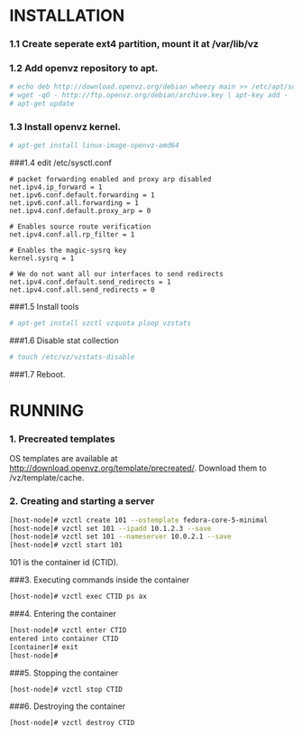 
# INSTALLATION

### 1.1 Create seperate ext4 partition, mount it at /var/lib/vz

### 1.2 Add openvz repository to apt.
```bash
# echo deb http://download.openvz.org/debian wheezy main >> /etc/apt/sources.list
# wget -qO - http://ftp.openvz.org/debian/archive.key | apt-key add -
# apt-get update
```

### 1.3 Install openvz kernel.
```bash
# apt-get install linux-image-openvz-amd64
```

###1.4 edit /etc/sysctl.conf  
```
# packet forwarding enabled and proxy arp disabled
net.ipv4.ip_forward = 1  
net.ipv6.conf.default.forwarding = 1
net.ipv6.conf.all.forwarding = 1  
net.ipv4.conf.default.proxy_arp = 0

# Enables source route verification
net.ipv4.conf.all.rp_filter = 1

# Enables the magic-sysrq key
kernel.sysrq = 1

# We do not want all our interfaces to send redirects
net.ipv4.conf.default.send_redirects = 1
net.ipv4.conf.all.send_redirects = 0
```

###1.5 Install tools
```bash
# apt-get install vzctl vzquota ploop vzstats
```

###1.6 Disable stat collection
```bash
# touch /etc/vz/vzstats-disable
```

###1.7 Reboot.



# RUNNING

### 1. Precreated templates
OS templates are available at http://download.openvz.org/template/precreated/. Download them to /vz/template/cache.

### 2. Creating and starting a server
```bash
[host-node]# vzctl create 101 --ostemplate fedora-core-5-minimal
[host-node]# vzctl set 101 --ipadd 10.1.2.3 --save
[host-node]# vzctl set 101 --nameserver 10.0.2.1 --save
[host-node]# vzctl start 101
```
101 is the container id (CTID).

###3. Executing commands inside the container
```bash
[host-node]# vzctl exec CTID ps ax
```

###4. Entering the container
```bash
[host-node]# vzctl enter CTID
entered into container CTID
[container]# exit
[host-node]# 
```

###5. Stopping the container
```bash
[host-node]# vzctl stop CTID
```

###6. Destroying the container
```bash
[host-node]# vzctl destroy CTID
```
